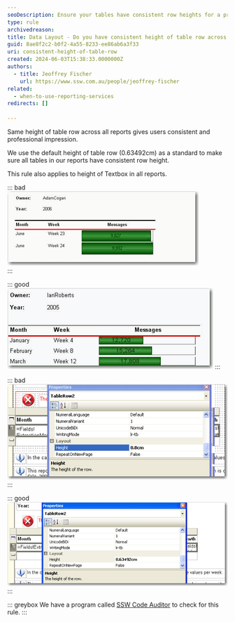 ```yaml
---
seoDescription: Ensure your tables have consistent row heights for a professional appearance in all reports.
type: rule
archivedreason:
title: Data Layout - Do you have consistent height of table row across all your reports?
guid: 8ae8f2c2-b0f2-4a55-8233-ee86ab6a3f33
uri: consistent-height-of-table-row
created: 2024-06-03T15:38:33.0000000Z
authors: 
  - title: Jeoffrey Fischer
    url: https://www.ssw.com.au/people/jeoffrey-fischer
related:
  - when-to-use-reporting-services
redirects: []

---
```


Same height of table row across all reports gives users consistent and professional impression.
<!--endintro-->

We use the default height of table row (0.63492cm) as a standard to make sure all tables in our reports have consistent row height.

This rule also applies to height of Textbox in all reports.

::: bad  
![Figure: Bad example - Bad Height](RowHeight_Bad.gif)  
:::

::: good  
![Figure: Good example - Good Height](RowHeight_Good.gif)
:::

::: bad  
![Figure: Bad example - Bad Height In Design View](RSRowHeight_NonStandard_design.jpg)  
:::

::: good  
![Figure: Good example - Good Height In Design View](RSRowHeight_Standard_design.jpg)
:::

::: greybox
We have a program called [SSW Code Auditor](https://codeauditor.com) to check for this rule.
:::
